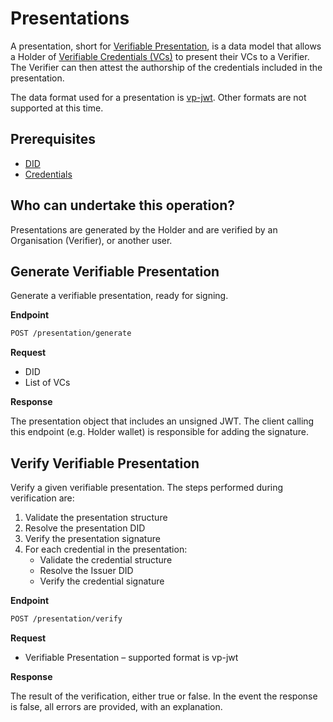 # Presentations

A presentation, short for [Verifiable Presentation](https://www.w3.org/TR/vc-data-model/#presentations), is a data model that allows a Holder of [Verifiable Credentials (VCs)](https://www.w3.org/TR/vc-data-model/#credentials) to present their VCs to a Verifier. The Verifier can then attest the authorship of the credentials included in the presentation.

The data format used for a presentation is [vp-jwt](https://www.w3.org/TR/vc-data-model/#json-web-token). Other formats are not supported at this time.

## Prerequisites

- [DID](./dids/did-methods.md)
- [Credentials](README.md)

## Who can undertake this operation?

Presentations are generated by the Holder and are verified by an Organisation (Verifier), or another user.

## Generate Verifiable Presentation

Generate a verifiable presentation, ready for signing.

**Endpoint**

```bash
POST /presentation/generate
```

**Request**

* DID
* List of VCs

**Response**

The presentation object that includes an unsigned JWT. The client calling this endpoint (e.g. Holder wallet) is responsible for adding the signature.

## Verify Verifiable Presentation

Verify a given verifiable presentation. The steps performed during verification are:
1. Validate the presentation structure
2. Resolve the presentation DID
3. Verify the presentation signature
4. For each credential in the presentation:
   - Validate the credential structure
   - Resolve the Issuer DID
   - Verify the credential signature

**Endpoint**

```bash
POST /presentation/verify
```

**Request**

* Verifiable Presentation – supported format is vp-jwt

**Response**

The result of the verification, either true or false. In the event the response is false, all errors are provided, with an explanation.
